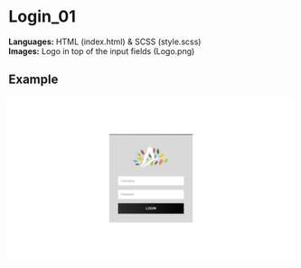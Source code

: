 # Login_01

**Languages:** HTML (index.html) & SCSS (style.scss)<br>
**Images:** Logo in top of the input fields (Logo.png)

## Example

![Example Image](Example.png)